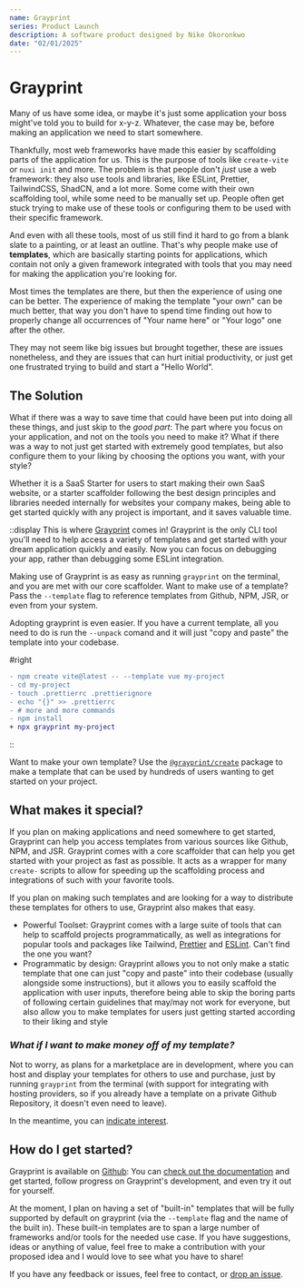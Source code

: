 ```yaml
---
name: Grayprint
series: Product Launch
description: A software product designed by Nike Okoronkwo
date: "02/01/2025"
---
```


# Grayprint

Many of us have some idea, or maybe it's just some application your boss might've told you to build for x-y-z. Whatever, the case may be, before making an application we need to start somewhere.

Thankfully, most web frameworks have made this easier by scaffolding parts of the application for us. This is the purpose of tools like `create-vite` or `nuxi init` and more. The problem is that people don't _just_ use a web framework: they also use tools and libraries, like ESLint, Prettier, TailwindCSS, ShadCN, and a lot more. Some come with their own scaffolding tool, while some need to be manually set up. People often get stuck trying to make use of these tools or configuring them to be used with their specific framework.

And even with all these tools, most of us still find it hard to go from a blank slate to a painting, or at least an outline. That's why people make use of **templates**, which are basically starting points for applications, which contain not only a given framework integrated with tools that you may need for making the application you're looking for.

Most times the templates are there, but then the experience of using one can be better. The experience of making the template "your own" can be much better, that way you don't have to spend time finding out how to properly change all occurrences of "Your name here" or "Your logo" one after the other.

They may not seem like big issues but brought together, these are issues nonetheless, and they are issues that can hurt initial productivity, or just get one frustrated trying to build and start a "Hello World".

## The Solution
What if there was a way to save time that could have been put into doing all these things, and just skip to the _good part_: The part where you focus on your application, and not on the tools you need to make it?
What if there was a way to not just get started with extremely good templates, but also configure them to your liking by choosing the options you want, with your style?

Whether it is a SaaS Starter for users to start making their own SaaS website, or a starter scaffolder following the best design principles and libraries needed internally for websites your company makes, being able to get started quickly with any project is important, and it saves valuable time.

::display
This is where [Grayprint](/projects/grayprint) comes in! Grayprint is the only CLI tool you'll need to help access a variety of templates and get started with your dream application quickly and easily. Now you can focus on debugging your app, rather than debugging some ESLint integration.

Making use of Grayprint is as easy as running `grayprint` on the terminal, and you are met with our core scaffolder. Want to make use of a template? Pass the `--template` flag to reference templates from Github, NPM, JSR, or even from your system. 

Adopting grayprint is even easier. If you have a current template, all you need to do is run the `--unpack` comand and it will just "copy and paste" the template into your codebase.

#right
```diff
- npm create vite@latest -- --template vue my-project
- cd my-project
- touch .prettierrc .prettierignore
- echo "{}" >> .prettierrc
- # more and more commands
- npm install
+ npx grayprint my-project
```

::

Want to make your own template? Use the [`@grayprint/create`](https://jsr.io/@grayprint/create) package to make a template that can be used by hundreds of users wanting to get started on your project.

## What makes it special?
If you plan on making applications and need somewhere to get started, Grayprint can help you access templates from various sources like Github, NPM, and JSR. Grayprint comes with a core scaffolder that can help you get started with your project as fast as possible. It acts as a wrapper for many `create-` scripts to allow for speeding up the scaffolding process and integrations of such with your favorite tools.

If you plan on making such templates and are looking for a way to distribute these templates for others to use, Grayprint also makes that easy.
- Powerful Toolset: Grayprint comes with a large suite of tools that can help to scaffold projects programmatically, as well as integrations for popular tools and packages like Tailwind, [Prettier](https://prettier.io) and [ESLint](https://eslint.org/). Can't find the one you want? 
- Programmatic by design: Grayprint allows you to not only make a static template that one can just "copy and paste" into their codebase (usually alongside some instructions), but it allows you to easily scaffold the application with user inputs, therefore being able to skip the boring parts of following certain guidelines that may/may not work for everyone, but also allow you to make templates for users just getting started according to their liking and style

### _What if I want to make money off of my template?_ 
Not to worry, as plans for a marketplace are in development, where you can host and display your templates for others to use and purchase, just by running `grayprint` from the terminal (with support for integrating with hosting providers, so if you already have a template on a private Github Repository, it doesn't even need to leave). 

In the meantime, you can [indicate interest](/forms?title=Grayprint%20Marketplace&url=https://docs.google.com/forms/d/e/1FAIpQLScYvKoipuonyFqOh_F06kbuYoOQKbPm9498iaQUTuevbNKfrg/viewform?embedded=true).

## How do I get started?
Grayprint is available on [Github](https://github.com/nikeokoronkwo/grayprint): You can [check out the documentation](https://github.com/nikeokoronkwo/grayprint/docs) and get started, follow progress on Grayprint's development, and even try it out for yourself. 

At the moment, I plan on having a set of "built-in" templates that will be fully supported by default on grayprint (via the `--template` flag and the name of the built in). These built-in templates are to span a large number of frameworks and/or tools for the needed use case. If you have suggestions, ideas or anything of value, feel free to make a contribution with your proposed idea and I would love to see what you have to share!

If you have any feedback or issues, feel free to contact, or [drop an issue](https://github.com/nikeokoronkwo/grayprint/issues).